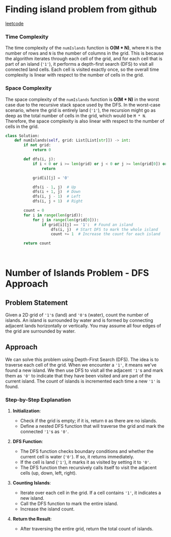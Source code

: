 


# Finding island problem from github

[leetcode](https://leetcode.com/problems/number-of-islands/submissions/1375916429/)



### Time Complexity
The time complexity of the `numIslands` function is **O(M * N)**, where `M` is the number of rows and `N` is the number of columns in the grid. This is because the algorithm iterates through each cell of the grid, and for each cell that is part of an island (`'1'`), it performs a depth-first search (DFS) to visit all connected land cells. Each cell is visited exactly once, so the overall time complexity is linear with respect to the number of cells in the grid.

### Space Complexity
The space complexity of the `numIslands` function is **O(M * N)** in the worst case due to the recursive stack space used by the DFS. In the worst-case scenario, where the grid is entirely land (`'1'`), the recursion might go as deep as the total number of cells in the grid, which would be `M * N`. Therefore, the space complexity is also linear with respect to the number of cells in the grid.




```python
class Solution:
    def numIslands(self, grid: List[List[str]]) -> int:
        if not grid:
            return 0

        def dfs(i, j):
            if i < 0 or i >= len(grid) or j < 0 or j >= len(grid[0]) or grid[i][j] == '0':
                return

            grid[i][j] = '0'

            dfs(i - 1, j)  # Up
            dfs(i + 1, j)  # Down
            dfs(i, j - 1)  # Left
            dfs(i, j + 1)  # Right

        count = 0
        for i in range(len(grid)):
            for j in range(len(grid[0])):
                if grid[i][j] == '1':  # Found an island
                    dfs(i, j)  # Start DFS to mark the whole island
                    count += 1  # Increase the count for each island

        return count

 

```

# Number of Islands Problem - DFS Approach

## Problem Statement

Given a 2D grid of `'1'`s (land) and `'0'`s (water), count the number of islands. An island is surrounded by water and is formed by connecting adjacent lands horizontally or vertically. You may assume all four edges of the grid are surrounded by water.

## Approach

We can solve this problem using Depth-First Search (DFS). The idea is to traverse each cell of the grid. When we encounter a `'1'`, it means we've found a new island. We then use DFS to visit all the adjacent `'1'`s and mark them as `'0'` to indicate that they have been visited and are part of the current island. The count of islands is incremented each time a new `'1'` is found.

### Step-by-Step Explanation

1. **Initialization**:
    - Check if the grid is empty; if it is, return `0` as there are no islands.
    - Define a nested DFS function that will traverse the grid and mark the connected `'1'`s as `'0'`.

2. **DFS Function**:
    - The DFS function checks boundary conditions and whether the current cell is water (`'0'`). If so, it returns immediately.
    - If the cell is land (`'1'`), it marks it as visited by setting it to `'0'`.
    - The DFS function then recursively calls itself to visit the adjacent cells (up, down, left, right).

3. **Counting Islands**:
    - Iterate over each cell in the grid. If a cell contains `'1'`, it indicates a new island.
    - Call the DFS function to mark the entire island.
    - Increase the island count.

4. **Return the Result**:
    - After traversing the entire grid, return the total count of islands.







